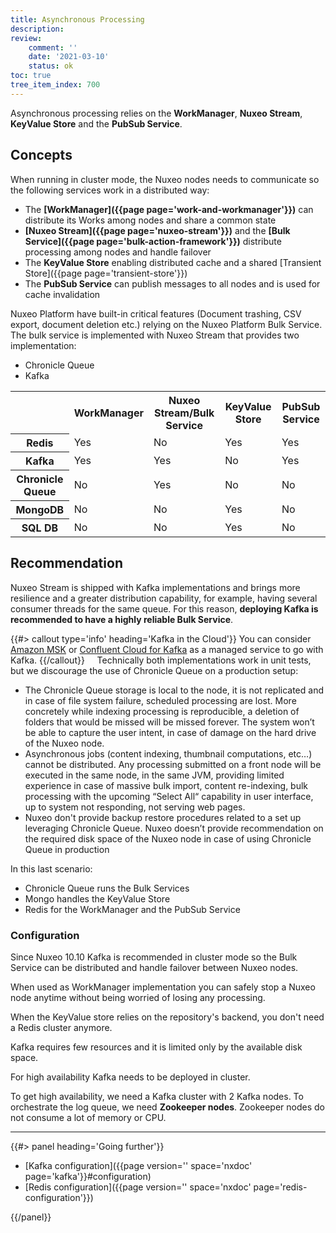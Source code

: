 ```yaml
---
title: Asynchronous Processing
description: 
review:
    comment: ''
    date: '2021-03-10'
    status: ok
toc: true
tree_item_index: 700
---
```


Asynchronous processing relies on the **WorkManager**, **Nuxeo Stream**, **KeyValue Store** and the **PubSub Service**.

## Concepts

When running in cluster mode, the Nuxeo nodes needs to communicate so the following services work in a distributed way:

- The **[WorkManager]({{page page='work-and-workmanager'}})** can distribute its Works among nodes and share a common state
- **[Nuxeo Stream]({{page page='nuxeo-stream'}})** and the **[Bulk Service]({{page page='bulk-action-framework'}})** distribute processing among nodes and handle failover
- The **KeyValue Store** enabling distributed cache and a shared [Transient Store]({{page page='transient-store'}})
- The **PubSub Service** can publish messages to all nodes and is used for cache invalidation

Nuxeo Platform have built-in critical features (Document trashing, CSV export, document deletion etc.) relying on the Nuxeo Platform Bulk Service. The bulk service is implemented with Nuxeo Stream that provides two implementation:
- Chronicle Queue
- Kafka  

<div class="table-scroll">
<table class="hover">
<tbody>
<tr>
  <td colspan="1"></th>
  <th colspan="1">WorkManager</th>
  <th colspan="1">Nuxeo Stream/Bulk Service</th>
  <th colspan="1">KeyValue Store</th>
  <th colspan="1">PubSub Service</th>
</tr>
<tr>
  <th colspan="1">Redis</th>
  <td colspan="1">Yes</td>
  <td colspan="1">No</td>
  <td colspan="1">Yes</td>
  <td colspan="1">Yes</td>
</tr>
<tr>
  <th colspan="1">Kafka</th>
  <td colspan="1">Yes</td>
  <td colspan="1">Yes</td>
  <td colspan="1">No</td>
  <td colspan="1">Yes</td>
</tr>
<tr>
  <th colspan="1">Chronicle Queue</th>
  <td colspan="1">No</td>
  <td colspan="1">Yes</td>
  <td colspan="1">No</td>
  <td colspan="1">No</td>
</tr>
<tr>
  <th colspan="1">MongoDB</th>
  <td colspan="1">No</td>
  <td colspan="1">No</td>
  <td colspan="1">Yes</td>
  <td colspan="1">No</td>
</tr>
<tr>
  <th colspan="1">SQL DB</th>
  <td colspan="1">No</td>
  <td colspan="1">No</td>
  <td colspan="1">Yes</td>
  <td colspan="1">No</td>
</tr>
</tbody>
</table>
</div>



## Recommendation

Nuxeo Stream is shipped with Kafka implementations and brings more resilience and a greater distribution capability, for example, having several consumer threads for the same queue. For this reason, **deploying Kafka is recommended to have a highly reliable Bulk Service**.

{{#> callout type='info' heading='Kafka in the Cloud'}}
You can consider [Amazon MSK](https://aws.amazon.com/msk/) or [Confluent Cloud for Kafka](https://www.confluent.io/confluent-cloud) as a managed service to go with Kafka.
{{/callout}}
  
  Technically both implementations work in unit tests, but we discourage the use of Chronicle Queue on a production setup:

- The Chronicle Queue storage is local to the node, it is not replicated and in case of file system failure, scheduled processing are lost.  More concretely while indexing processing is reproducible, a deletion of folders that would be missed will be missed forever. The system won’t be able to capture the user intent, in case of damage on the hard drive of the Nuxeo node. 
- Asynchronous jobs (content indexing, thumbnail computations, etc…) cannot be distributed.  Any processing submitted on a front node will be executed in the same node, in the same JVM,  providing limited experience in case of massive bulk import, content re-indexing, bulk processing with the upcoming “Select All“ capability in user interface, up to system not responding, not serving web pages.
- Nuxeo don't provide backup restore procedures related to a set up leveraging Chronicle Queue.
Nuxeo doesn’t provide recommendation on the required disk space of the Nuxeo node in case of using Chronicle Queue in production 

In this last scenario:
- Chronicle Queue runs the Bulk Services 
- Mongo handles the KeyValue Store
- Redis for the WorkManager and the PubSub Service

### Configuration

Since Nuxeo 10.10 Kafka is recommended in cluster mode so the Bulk Service can be distributed and handle failover between Nuxeo nodes.

When used as WorkManager implementation you can safely stop a Nuxeo node anytime without being worried of losing any processing.

When the KeyValue store relies on the repository's backend, you don't need a Redis cluster anymore.

Kafka requires few resources and it is limited only by the available disk space.

For high availability Kafka needs to be deployed in cluster.

To get high availability, we need a Kafka cluster with 2 Kafka nodes. To orchestrate the log queue, we need **Zookeeper nodes**. Zookeeper nodes do not consume a lot of memory or CPU.

* * *

<div class="row" data-equalizer data-equalize-on="medium"><div class="column medium-6">{{#> panel heading='Going further'}}

- [Kafka configuration]({{page version='' space='nxdoc' page='kafka'}}#configuration)
- [Redis configuration]({{page version='' space='nxdoc' page='redis-configuration'}})

{{/panel}}</div><div class="column medium-6">
</div></div>
